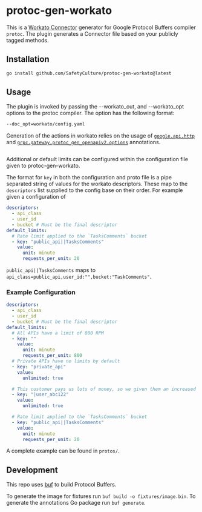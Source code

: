 # protoc-gen-workato

This is a [Workato Connector](https://docs.workato.com/developing-connectors/sdk.html) generator for Google Protocol Buffers compiler `protoc`. The plugin generates a Connector file based on your publicly tagged methods.

## Installation

```bash
go install github.com/SafetyCulture/protoc-gen-workato@latest
```

## Usage

The plugin is invoked by passing the --workato_out, and --workato_opt options to the protoc compiler. The option has the following format:

```bash
--doc_opt=workato/config.yaml
```

Generation of the actions in workato relies on the usage of [`google.api.http`](https://github.com/googleapis/googleapis/blob/master/google/api/http.proto#L46) and [`grpc.gateway.protoc_gen_openapiv2.options`](https://github.com/grpc-ecosystem/grpc-gateway/blob/master/protoc-gen-openapiv2/options/annotations.proto) annotations.

```proto

```

Additional or default limits can be configured within the configuration file given to protoc-gen-workato.

The format for `key` in both the configuration and proto file is a pipe separated string of values for the workato descriptors. These map to the `descriptors` list supplied to the config base on their order. For example given a configuration of

```yaml
descriptors:
  - api_class
  - user_id
  - bucket # Must be the final descriptor
default_limits:
  # Rate limit applied to the `TasksComments` bucket
  - key: "public_api||TasksComments"
    value:
      unit: minute
      requests_per_unit: 20
```

`public_api||TasksComments` maps to `api_class=public_api,user_id:"",bucket:"TaskComments"`.

### Example Configuration

```yaml
descriptors:
  - api_class
  - user_id
  - bucket # Must be the final descriptor
default_limits:
  # All APIs have a limit of 800 RPM
  - key: ""
    value:
      unit: minute
      requests_per_unit: 800
  # Private APIs have no limits by default
  - key: "private_api"
    value:
      unlimited: true

  # This customer pays us lots of money, so we given them an increased workato
  - key: "|user_abc122"
    value:
      unlimited: true

  # Rate limit applied to the `TasksComments` bucket
  - key: "public_api||TasksComments"
    value:
      unit: minute
      requests_per_unit: 20
```

A complete example can be found in `protos/`.

## Development

This repo uses [buf](https://buf.build) to build Protocol Buffers.

To generate the image for fixtures run `buf build -o fixtures/image.bin`.
To generate the annotations Go package run `buf generate`.
